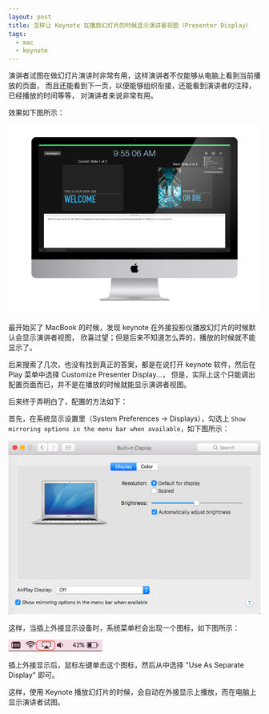 ```yaml
---
layout: post
title: 怎样让 Keynote 在播放幻灯片的时候显示演讲者视图（Presenter Display）
tags:
  - mac
  - keynote
---
```


演讲者试图在做幻灯片演讲时非常有用，这样演讲者不仅能够从电脑上看到当前播放的页面，
而且还能看到下一页，以便能够组织衔接，还能看到演讲者的注释，已经播放的时间等等，
对演讲者来说非常有用。

效果如下图所示：

![Presenter Display example](/assets/images/keynote-presenter-display/presenter-display-example.jpeg)

最开始买了 MacBook 的时候，发现 keynote 在外接投影仪播放幻灯片的时候默认会显示演讲者视图，
欣喜过望；但是后来不知道怎么弄的，播放的时候就不能显示了。

后来搜索了几次，也没有找到真正的答案，都是在说打开 keynote 软件，然后在 Play 菜单中选择 Customize Presenter Display...，
但是，实际上这个只能调出配置页面而已，并不是在播放的时候就能显示演讲者视图。

后来终于弄明白了，配置的方法如下：

首先，在系统显示设置里（System Preferences -> Displays），勾选上 `Show mirroring options in the menu bar when available`，如下图所示：

![setting Display](/assets/images/keynote-presenter-display/setting-display.png)

这样，当插上外接显示设备时，系统菜单栏会出现一个图标，如下图所示：

![icon in menu bar](/assets/images/keynote-presenter-display/icon-in-menu-bar.png)

插上外接显示后，鼠标左键单击这个图标，然后从中选择 "Use As Separate Display" 即可。

这样，使用 Keynote 播放幻灯片的时候，会自动在外接显示上播放，而在电脑上显示演讲者试图。
